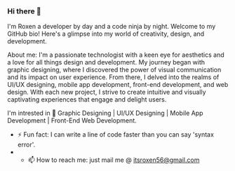 ### Hi there 👋
I'm Roxen a developer by day and a code ninja by night. 
Welcome to my GitHub bio! Here's a glimpse into my world of creativity, design, and development.

About me: I'm a passionate technologist with a keen eye for aesthetics and a love for all things design and development. My journey began with graphic designing, where I discovered the power of visual communication and its impact on user experience. From there, I delved into the realms of UI/UX designing, mobile app development, front-end development, and web design. With each new project, I strive to create intuitive and visually captivating experiences that engage and delight users. 

I'm intrested in 🎨 Graphic Designing | UI/UX Designing | Mobile App Development | Front-End Web Development.
- ⚡ Fun fact: I can write a line of code faster than you can say 'syntax error'.
- - 📫 How to reach me: just mail me @ itsroxen56@gmail.com


